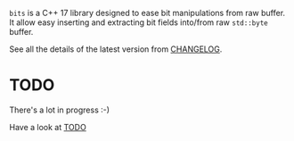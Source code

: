 `bits` is a C++ 17 library designed to ease bit manipulations from raw buffer. It allow easy inserting and extracting bit fields into/from raw `std::byte` buffer.

See all the details of the latest version from [CHANGELOG](https://github.com/jaydee-io/bits/blob/master/CHANGELOG.md).

# TODO
There's a lot in progress :-)

Have a look at [TODO](https://github.com/jaydee-io/bits/blob/master/TODO.md)

